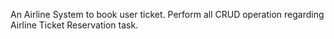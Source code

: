 An Airline System to book user ticket. Perform all CRUD operation regarding Airline Ticket Reservation task.
